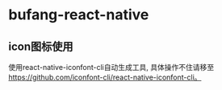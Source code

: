 # bufang-react-native
## icon图标使用
使用react-native-iconfont-cli自动生成工具, 具体操作不住请移至 https://github.com/iconfont-cli/react-native-iconfont-cli。
